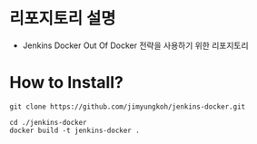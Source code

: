 # 리포지토리 설명
- Jenkins Docker Out Of Docker 전략을 사용하기 위한 리포지토리
# How to Install?

```shell
git clone https://github.com/jimyungkoh/jenkins-docker.git
```

```shell
cd ./jenkins-docker
docker build -t jenkins-docker . 
```